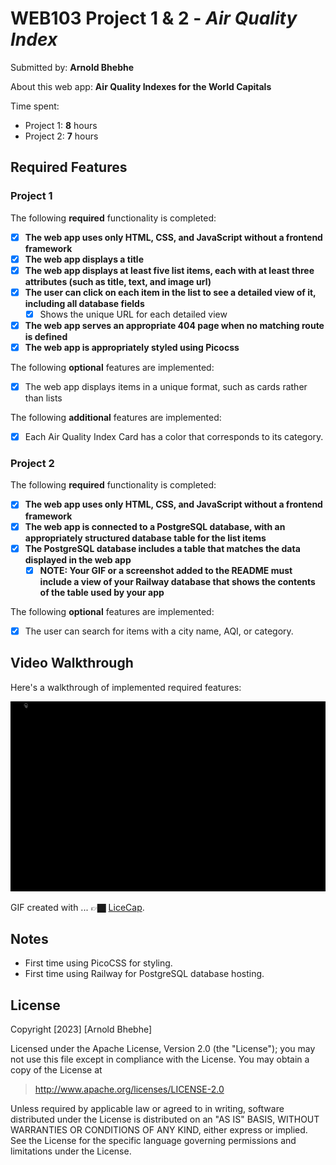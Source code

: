 # WEB103 Project 1 & 2 - _Air Quality Index_

Submitted by: **Arnold Bhebhe**

About this web app: **Air Quality Indexes for the World Capitals**

Time spent:

- Project 1: **8** hours
- Project 2: **7** hours

## Required Features

### Project 1

The following **required** functionality is completed:

- [x] **The web app uses only HTML, CSS, and JavaScript without a frontend framework**
- [x] **The web app displays a title**
- [x] **The web app displays at least five list items, each with at least three attributes (such as title, text, and image url)**
- [x] **The user can click on each item in the list to see a detailed view of it, including all database fields**
  - [x] Shows the unique URL for each detailed view
- [x] **The web app serves an appropriate 404 page when no matching route is defined**
- [x] **The web app is appropriately styled using Picocss**

The following **optional** features are implemented:

- [x] The web app displays items in a unique format, such as cards rather than lists

The following **additional** features are implemented:

- [x] Each Air Quality Index Card has a color that corresponds to its category.

### Project 2

The following **required** functionality is completed:

<!-- Make sure to check off completed functionality below -->

- [x] **The web app uses only HTML, CSS, and JavaScript without a frontend framework**
- [x] **The web app is connected to a PostgreSQL database, with an appropriately structured database table for the list items**
- [x] **The PostgreSQL database includes a table that matches the data displayed in the web app**
  - [x] **NOTE: Your GIF or a screenshot added to the README must include a view of your Railway database that shows the contents of the table used by your app**

The following **optional** features are implemented:

- [x] The user can search for items with a city name, AQI, or category.

## Video Walkthrough

Here's a walkthrough of implemented required features:

<img src='https://github.com/SirArnoldB/AirQualityIndex/blob/main/AirQualityIndexWalkthrough.gif' title='Video Walkthrough' width='' alt='Video Walkthrough' />

GIF created with ... 👉🏿 [LiceCap](http://www.cockos.com/licecap/).

## Notes

- First time using PicoCSS for styling.
- First time using Railway for PostgreSQL database hosting.

## License

Copyright [2023] [Arnold Bhebhe]

Licensed under the Apache License, Version 2.0 (the "License"); you may not use this file except in compliance with the License. You may obtain a copy of the License at

> http://www.apache.org/licenses/LICENSE-2.0

Unless required by applicable law or agreed to in writing, software distributed under the License is distributed on an "AS IS" BASIS, WITHOUT WARRANTIES OR CONDITIONS OF ANY KIND, either express or implied. See the License for the specific language governing permissions and limitations under the License.
